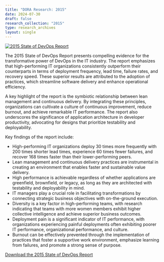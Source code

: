 ```yaml
---
title: "DORA Research: 2015"
date: 2024-07-30
draft: false
research_collection: "2015"
type: research_archives
layout: single
---
```


[![2015 State of DevOps Report](/research/2015/2015-state-of-devops-report.png)](2015-state-of-devops-report.pdf)

The 2015 State of DevOps Report presents compelling evidence for the transformative power of DevOps in the IT industry. The report emphasizes that high-performing IT organizations consistently outperform their counterparts in terms of deployment frequency, lead time, failure rates, and recovery speed. These superior results are attributed to the adoption of practices, which streamline software delivery and enhance operational efficiency.

A key highlight of the report is the symbiotic relationship between lean management and continuous delivery. By integrating these principles, organizations can cultivate a culture of continuous improvement, reduce burnout, and achieve remarkable IT performance. The report also underscores the significance of application architecture in developer productivity, advocating for designs that prioritize testability and deployability.

Key findings of the report include:

* High-performing IT organizations deploy 30 times more frequently with 200 times shorter lead times, experience 60 times fewer failures, and recover 168 times faster than their lower-performing peers.
* Lean management and continuous delivery practices are instrumental in creating an environment that enables faster and sustainable value delivery.
* High performance is achievable regardless of whether applications are greenfield, brownfield, or legacy, as long as they are architected with testability and deployability in mind.
* IT managers play a crucial role in facilitating transformations by connecting strategic business objectives with on-the-ground execution.
* Diversity is a key factor in high-performing teams, with research indicating that teams with more women members exhibit higher collective intelligence and achieve superior business outcomes.
* Deployment pain is a significant indicator of IT performance, with organizations experiencing painful deployments often exhibiting poorer IT performance, organizational performance, and culture.
* Burnout can be effectively prevented through the implementation of practices that foster a supportive work environment, emphasize learning from failures, and promote a strong sense of purpose.

[Download the 2015 State of DevOps Report](2015-state-of-devops-report.pdf)